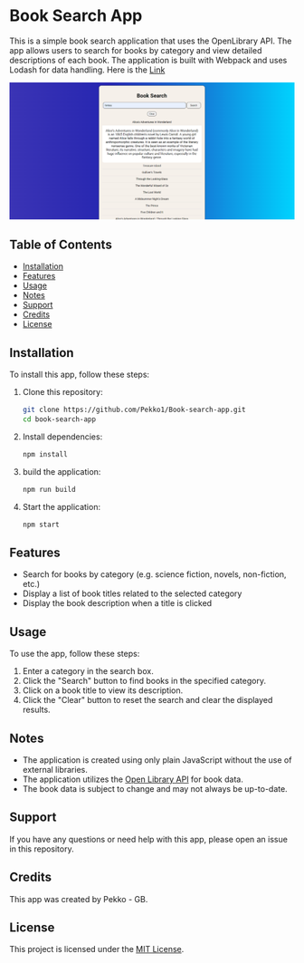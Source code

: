 ﻿# Book Search App

This is a simple book search application that uses the OpenLibrary API. The app allows users to search for books by category and view detailed descriptions of each book. The application is built with Webpack and uses Lodash for data handling.
Here is the [Link](https://endearing-lollipop-cdbc87.netlify.app/)

![Screenshot](./src/assets/images/Screenshot.png)

## Table of Contents
- [Installation](#installation)
- [Features](#features)
- [Usage](#usage)
- [Notes](#notes)
- [Support](#support)
- [Credits](#credits)
- [License](#license)

## Installation
To install this app, follow these steps:

1. Clone this repository:
    ```bash
    git clone https://github.com/Pekko1/Book-search-app.git
    cd book-search-app
    ```
2. Install dependencies:
    ```bash
    npm install
    ```
3. build the application:
    ```bash
    npm run build
    ```
4. Start the application:
    ```bash
    npm start
    ```

## Features
- Search for books by category (e.g. science fiction, novels, non-fiction, etc.)
- Display a list of book titles related to the selected category
- Display the book description when a title is clicked

## Usage
To use the app, follow these steps:

1. Enter a category in the search box.
2. Click the "Search" button to find books in the specified category.
3. Click on a book title to view its description.
4. Click the "Clear" button to reset the search and clear the displayed results.

## Notes
- The application is created using only plain JavaScript without the use of external libraries.
- The application utilizes the [Open Library API](https://openlibrary.org/developers/api) for book data.
- The book data is subject to change and may not always be up-to-date.

## Support
If you have any questions or need help with this app, please open an issue in this repository.

## Credits
This app was created by Pekko - GB.

## License
This project is licensed under the [MIT License](LICENSE).
